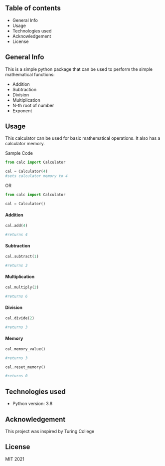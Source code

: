 ## Table of contents
* General Info
* Usage
* Technologies used
* Acknowledgement
* License

## General Info
This is a simple python package that can be used to perform the simple mathematical functions:
* Addition
* Subtraction
* Division
* Multiplication
* N-th root of number
* Exponent

## Usage
This calculator can be used for basic mathematical operations. It also has a calculator memory.

Sample Code
```python
from calc import Calculator

cal = Calculator(4)
#sets calculator memory to 4
```
OR
```python
from calc import Calculator

cal = Calculator()
```

#### Addition
```python
cal.add(4)

#returns 4
```
#### Subtraction
```python
cal.subtract(1)

#returns 3
```
#### Multiplication
```python
cal.multiply(2)

#returns 6
```
#### Division
```python
cal.divide(2)

#returns 3
```
#### Memory
```python
cal.memory_value()

#returns 3
```
```python
cal.reset_memory()

#returns 0
```
## Technologies used
* Python version: 3.8

## Acknowledgement
This project was inspired by Turing College

## License
MIT 2021
